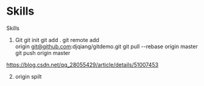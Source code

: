 # Skills
Skills
1. Git
  git init
  git add .
  git remote add origin git@github.com:djqiang/gitdemo.git
  git pull --rebase origin master
  git push origin master

https://blog.csdn.net/qq_28055429/article/details/51007453

2. origin
  spilt
